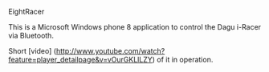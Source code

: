 EightRacer

This is a Microsoft Windows phone 8 application to control the Dagu i-Racer via Bluetooth.

Short [video] (http://www.youtube.com/watch?feature=player_detailpage&v=vOurGKLlLZY) of it in operation.


